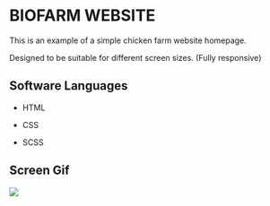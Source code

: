 <h1> BIOFARM WEBSITE </h1>

This is an example of a simple chicken farm website homepage.

Designed to be suitable for different screen sizes. (Fully responsive)

<h2> Software Languages </h2>

- HTML

- CSS

- SCSS

<h2> Screen Gif </h2>

![](gchicken.gif)
